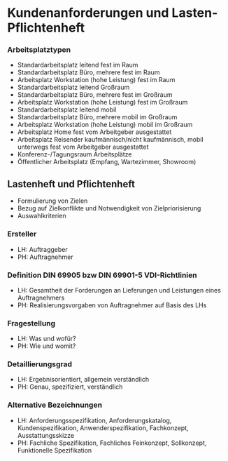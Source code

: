 # Kundenanforderungen und Lasten-Pflichtenheft

### Arbeitsplatztypen
- Standardarbeitsplatz leitend fest im Raum
- Standardarbeitsplatz Büro, mehrere fest im Raum
- Arbeitsplatz Workstation (hohe Leistung) fest im Raum
- Standardarbeitsplatz leitend Großraum
- Standardarbeitsplatz Büro, mehrere fest im Großraum
- Arbeitsplatz Workstation (hohe Leistung) fest im Großraum
- Standardarbeitsplatz leitend mobil
- Standardarbeitsplatz Büro, mehrere mobil im Großraum
- Arbeitsplatz Workstation (hohe Leistung) mobil im Großraum
- Arbeitsplatz Home fest vom Arbeitgeber ausgestattet
- Arbeitsplatz Reisender kaufmännisch/nicht kaufmännisch, mobil unterwegs fest vom Arbeitgeber ausgestattet
- Konferenz-/Tagungsraum Arbeitsplätze
- Öffentlicher Arbeitsplatz (Empfang, Wartezimmer, Showroom)

## Lastenheft und Pflichtenheft
- Formulierung von Zielen
- Bezug auf Zielkonflikte und Notwendigkeit von Zielpriorisierung
- Auswahlkriterien

### Ersteller
- LH: Auftraggeber
- PH: Auftragnehmer

### Definition DIN 69905 bzw DIN 69901-5 VDI-Richtlinien
- LH: Gesamtheit der Forderungen an Lieferungen und Leistungen eines Auftragnehmers
- PH: Realisierungsvorgaben von Auftragnehmer auf Basis des LHs

### Fragestellung
- LH: Was und wofür?
- PH: Wie und womit?

### Detaillierungsgrad
- LH: Ergebnisorientiert, allgemein verständlich
- PH: Genau, spezifiziert, verständlich

### Alternative Bezeichnungen
- LH: Anforderungsspezifikation, Anforderungskatalog, Kundenspezifikation, Anwenderspezifikation, Fachkonzept, Ausstattungsskizze
- PH: Fachliche Spezifikation, Fachliches Feinkonzept, Sollkonzept, Funktionelle Spezifikation

